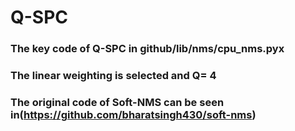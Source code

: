 # Q-SPC
### The key code of Q-SPC in github/lib/nms/cpu_nms.pyx
### The linear weighting is selected and Q= 4
### The original code of Soft-NMS can be seen in(https://github.com/bharatsingh430/soft-nms)
